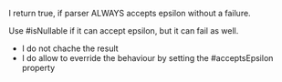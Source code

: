 I return true, if parser ALWAYS accepts epsilon without a failure.
		
Use #isNullable if it can accept epsilon, but it can fail as well.

- I do not chache the result
- I do allow to everride the behaviour by setting the #acceptsEpsilon property